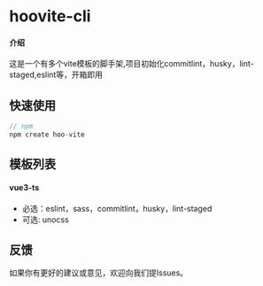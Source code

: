 # hoovite-cli

#### 介绍
这是一个有多个vite模板的脚手架,项目初始化commitlint，husky，lint-staged,eslint等，开箱即用

## 快速使用
```js
// npm
npm create hoo-vite
```

## 模板列表

#### vue3-ts
- 必选：eslint，sass，commitlint，husky，lint-staged
- 可选: unocss

## 反馈

如果你有更好的建议或意见，欢迎向我们提Issues。
